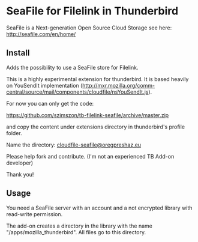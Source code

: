 SeaFile for Filelink in Thunderbird
===================================

SeaFile is a Next-generation Open Source Cloud Storage see here: http://seafile.com/en/home/

Install
-------

Adds the possibility to use a SeaFile store for Filelink.

This is a highly experimental extension for thunderbird. It is based heavily on YouSendIt implementation (http://mxr.mozilla.org/comm-central/source/mail/components/cloudfile/nsYouSendIt.js).

For now you can only get the code:

https://github.com/szimszon/tb-filelink-seafile/archive/master.zip

and copy the content under extensions directory in thunderbird's profile folder.

Name the directory: cloudfile-seafile@oregpreshaz.eu

Please help fork and contribute. (I'm not an experienced TB Add-on developer)

Thank you!

Usage
-----

You need a SeaFile server with an account and a not encrypted library with read-write permission.

The add-on creates a directory in the library with the name "/apps/mozilla_thunderbird".
All files go to this directory.
